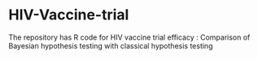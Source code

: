 # HIV-Vaccine-trial
The repository has R code for HIV vaccine trial efficacy : Comparison of Bayesian hypothesis testing with classical hypothesis testing
